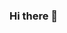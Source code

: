 ### Hi there 👋

<!--
**jaineleanca/Jaineleanca** is a ✨ _special_✨  repository because its `README.md` (this file) appears on your GitHub profile

 welcome to my profile🎀

- 🔭 I'm currently study
- 🌱 I'm studying Alura
- 🌺 I use this space to organize and share my projects developed.
-->
